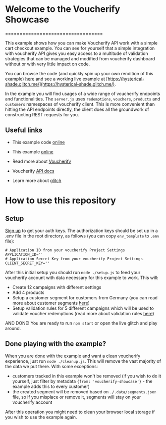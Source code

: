 # Welcome to the Voucherify Showcase
==================================

This example shows how you can make Voucherify API work with a simple cart checkout example. You can see for yourself that a simple integration with voucherify API gives you easy access to a multitude of validation strategies that can be managed and modified from voucherify dashboard without or with very little impact on code.

You can browse the code (and quickly spin up your own rendition of this example) [here](https://glitch.com/edit/#!/hysterical-shade) and see a working live example at [https://hysterical-shade.glitch.me/](https://hysterical-shade.glitch.me/).

In the example you will find usages of a wide range of voucherify endpoints and functionalities. The `server.js` uses `redemptions`, `vouchers`, `products` and `customers` namespaces of voucherify client. This is more convenient than hitting the API endpoints directly, the client does all the groundwork of constructing REST requests for you.

## Useful links

- This example code [online](https://glitch.com/edit/#!/hysterical-shade)
- This example [online](https://hysterical-shade.glitch.me/)

- Read more about [Voucherify](https://voucherify.io) 
- Voucherify [API docs](https://docs.voucherify.io)
- Learn more about [glitch](https://glitch.com/about/)

# How to use this repository

## Setup

[Sign up](http://app.voucherify.io/#/signup?plan=standard) to get your auth keys. The authorization keys should be set up in a .env file in the root directory, as follows (you can copy `env_template` to `.env` file):

```
# Application ID from your voucherify Project Settings
APPLICATION_ID=''
# Application Secret Key from your voucherify Project Settings
CLIENT_SECRET_KEY=''
```

After this initial setup you should run `node ./setup.js` to feed your voucherify account with data necessary for this example to work.
This will:
- Create 12 campaigns with different settings
- Add 4 products
- Setup a customer segment for customers from Germany (you can read more about customer segments [here](https://docs.voucherify.io/docs/customer-segments))
- Setup validation rules for 5 different campaigns which will be used to validate voucher redemptions (read more about validation rules [here](https://docs.voucherify.io/docs/validation-rules))

AND DONE! You are ready to run `npm start` or open the live glitch and play around.

## Done playing with the example?

When you are done with the example and want a clean voucherify experience, just run `node ./cleanup.js`. This will remove the vast majority of the data we put there. With some exceptions:
- customers tracked in this example won't be removed (if you wish to do it yourself, just filter by metadata `{from: 'voucherify-showcase'}` - the example adds this to every customer)
- the created segment will be removed based on `./.data/segments.json` file, so if you misplace or remove it, segments will stay on your voucherify account

After this operation you might need to clean your browser local storage if you wish to use the example again.
